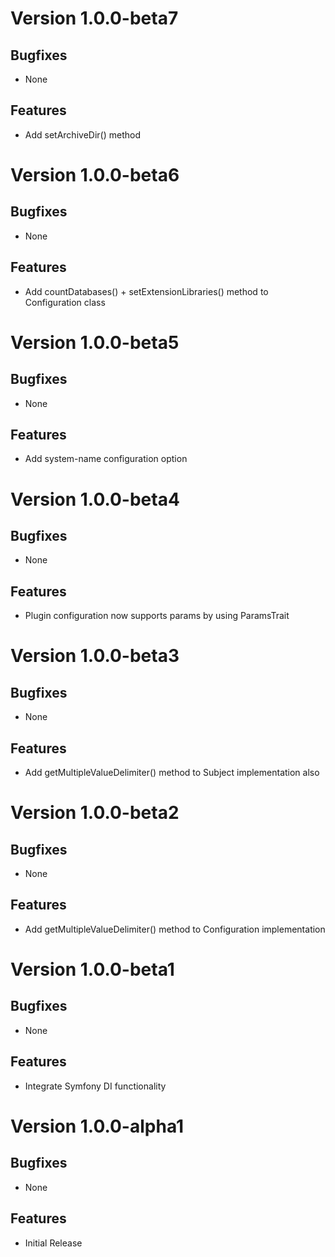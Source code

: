 # Version 1.0.0-beta7

## Bugfixes

* None

## Features

* Add setArchiveDir() method

# Version 1.0.0-beta6

## Bugfixes

* None

## Features

* Add countDatabases() + setExtensionLibraries() method to Configuration class

# Version 1.0.0-beta5

## Bugfixes

* None

## Features

* Add system-name configuration option

# Version 1.0.0-beta4

## Bugfixes

* None

## Features

* Plugin configuration now supports params by using ParamsTrait

# Version 1.0.0-beta3

## Bugfixes

* None

## Features

* Add getMultipleValueDelimiter() method to Subject implementation also

# Version 1.0.0-beta2

## Bugfixes

* None

## Features

* Add getMultipleValueDelimiter() method to Configuration implementation

# Version 1.0.0-beta1

## Bugfixes

* None

## Features

* Integrate Symfony DI functionality

# Version 1.0.0-alpha1

## Bugfixes

* None

## Features

* Initial Release